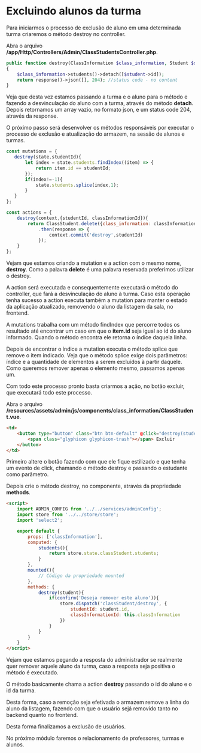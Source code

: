 # Excluindo alunos da turma

Para iniciarmos o processo de exclusão de aluno em uma determinada turma criaremos o método destroy no controller.

Abra o arquivo **/app/Http/Controllers/Admin/ClassStudentsController.php**.

```php
public function destroy(ClassInformation $class_information, Student $student)
{
    $class_information->students()->detach([$student->id]);
    return response()->json([], 204); //status code - no content
}
```

Veja que desta vez estamos passando a turma e o aluno para o método e fazendo a desvinculação do aluno com a turma, através do método **detach**. Depois retornamos um array vazio, no formato json, e um status code 204, através da response.

 O próximo passo será desenvolver os métodos responsáveis por executar o processo de exclusão e atualização do armazem, na sessão de alunos e turmas.

 ```js
const mutations = {
    destroy(state,studentId){
        let index = state.students.findIndex((item) => {
            return item.id == studentId;
        });
        if(index!=-1){
            state.students.splice(index,1);
        }
    }
};
```

```js
const actions = {
    destroy(context,{studentId, classInformationId}){
        return ClassStudent.delete({class_information: classInformationId,student: studentId})
            .then(response => {
                context.commit('destroy',studentId)
            });
    }
};
```

Vejam que estamos criando a mutation e a action com o mesmo nome, **destroy**. Como a palavra **delete** é uma palavra reservada preferimos utilizar o destroy.

A action será executada e consequentemente executará o método do controller, que fará a desvinculação do aluno à turma. Caso esta operação tenha sucesso a action executa também a mutation para manter o estado da aplicação atualizado, removendo o aluno da listagem da sala, no frontend.

A mutations trabalha com um método findIndex que percorre todos os resultado até encontrar um caso em que o **item.id** seja igual ao id do aluno informado. Quando o método encontra ele retorna o índice daquela linha.

Depois de encontrar o índice a mutation executa o método splice que remove o item indicado. Veja que o método splice exige dois parâmetros: índice e a quantidade de elementos a serem excluídos à partir daquele. Como queremos remover apenas o elemento mesmo, passamos apenas um.

Com todo este processo pronto basta criarmos a ação, no botão excluir, que executará todo este processo.

Abra o arquivo **/resources/assets/admin/js/components/class_information/ClassStudent.vue**.

```html
<td>
    <button type="button" class="btn btn-default" @click="destroy(student)">
        <span class="glyphicon glyphicon-trash"></span> Excluir
    </button>
</td>
```

Primeiro altere o botão fazendo com que ele fique estilizado e que tenha um evento de click, chamando o método destroy e passando o estudante como parâmetro.

Depois crie o método destroy, no componente, através da propriedade **methods**.

```html
<script>
    import ADMIN_CONFIG from '../../services/adminConfig';
    import store from '../../store/store';
    import 'select2';

    export default {
        props: ['classInformation'],
        computed: {
            students(){
                return store.state.classStudent.students;
            }
        },
        mounted(){
            // Código da propriedade mounted
        },
        methods: {
            destroy(student){
                if(confirm('Deseja remover este aluno')){
                    store.dispatch('classStudent/destroy', {
                        studentId: student.id,
                        classInformationId: this.classInformation
                    })
                }
            }
        }
    }
</script>
```

Vejam que estamos pegando a resposta do administrador se realmente quer remover aquele aluno da turma, caso a resposta seja positiva o método é executado.

O método basicamente chama a action **destroy** passando o id do aluno e o id da turma.

Desta forma, caso a remoção seja efetivada o armazem remove a linha do aluno da listagem, fazendo com que o usuário sejá removido tanto no backend quanto no frontend.

Desta forma finalizamos a exclusão de usuários.

No próximo módulo faremos o relacionamento de professores, turmas e alunos.
